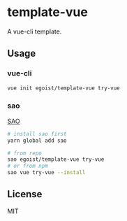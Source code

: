 # template-vue

A vue-cli template.

## Usage

### vue-cli

```bash
vue init egoist/template-vue try-vue
```

### sao

[SAO](https://github.com/egoist/sao)

```bash
# install sao first
yarn global add sao

# from repo
sao egoist/template-vue try-vue
# or from npm
sao vue try-vue --install
```

## License

MIT